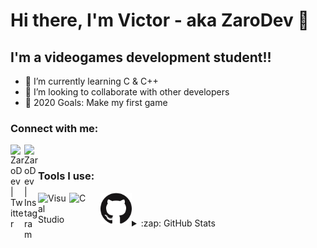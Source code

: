 # Hi there, I'm Victor - aka ZaroDev 👋

## I'm a videogames development student!!

- 🌱 I’m currently learning C & C++
- 👯 I’m looking to collaborate with other developers
- 🥅 2020 Goals: Make my first game

### Connect with me:

[<img align="left" alt="ZaroDev | Twitter" width="22px" src="https://cdn.jsdelivr.net/npm/simple-icons@v3/icons/twitter.svg" />][twitter]
[<img align="left" alt="ZaroDev | Instagram" width="22px" src="https://cdn.jsdelivr.net/npm/simple-icons@v3/icons/instagram.svg" />][instagram]

<br />

### Tools I use:

<img align="left" alt= "Visual Studio" width = "50px" src = "https://seeklogo.com/images/V/visual-studio-logo-14F95CF819-seeklogo.com.png"/>
<img align="left" alt= "C" width = "50px" src = "https://www.pngkit.com/png/full/101-1010012_c-programming-icon-c-programming-language-logo.png"/>
<img align="left" alt="GitHub" width="50px" src="https://raw.githubusercontent.com/github/explore/78df643247d429f6cc873026c0622819ad797942/topics/github/github.png" /> <br>

### 
<details>
  <summary>:zap: GitHub Stats</summary>

<img align="left" alt="ZaroDev's GitHub Stats" src="https://github-readme-stats.codestackr.vercel.app/api?username=ZaroDev&show_icons=true&hide_border=true" />

[twitter]: https://twitter.com/victorzaro_
[instagram]: https://www.instagram.com/victorzaro_/
